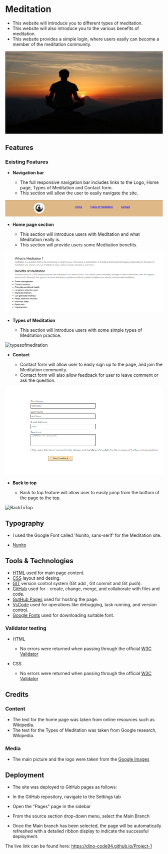 # Meditation

- This website will introduce you to different types of meditation.
- This website will also introduce you to the various benefits of meditation.
- This website provides a simple login, where users easily can become a member of the meditation community.

 ![MainimageDK](assets/images/hero-image.webp)

## Features

### Existing Features

- __Navigation bar__
   
   - The full responsive navigation bar includes links to the Logo, Home page, Types of Meditation and Contact form.
   - This section will allow the user to easily navigate the site.

![NavigationBar](assets/images/NavigationBar.png)

- __Home page section__

     - This section will introduce users with Meditation and what Meditation really is.
     - This section will provide users some Meditation benefits.

![Homepage](assets/images/Homepage.png)

- __Types of Meditation__

     - This section will introduce users with some simple types of Meditation practice.

![typesofmeditation](https://github.com/user-attachments/assets/31aed71b-0476-428f-96e0-ca98609cdb23)

- __Contact__

     - Contact form will allow user to easly sign up to the page, and join the Meditation community.
     - Contact form will also allow feedback for user to leave comment or ask the question.

![contactform](assets/images/contactform.png)

- __Back to top__

     - Back to top feature will allow user to easily jump from the bottom of the page to the top.

![BackToTop](https://github.com/user-attachments/assets/2c3eb639-dbaf-4e5e-83c0-4927d2b752d3)

 ## Typography 

   - I used the Google Font called 'Nunito, sans-serif' for the Meditation site.

   - [Nunito](https://fonts.google.com/specimen/Nunito+Sans)

## Tools & Technologies

- [HTML](https://en.wikipedia.org/wiki/HTML) used for main page content.
- [CSS](https://en.wikipedia.org/wiki/CSS) layout and desing.
- [GIT](https://git-scm.com) version control system (Git add , Git commit and Git push).
- [GitHub](https://github.com) used for - create, change, merge, and collaborate with files and code.
- [GutHub Pages](https://pages.github.com) used for hosting the page.
- [VsCode](https://code.visualstudio.com/) used for operations like debugging, task running, and version control.
- [Google Fonts](https://fonts.google.com/) used for downloading suitable font.

### Validator testing

- HTML
   - No errors were returned when passing through the official [W3C Validator](https://validator.w3.org/nu/?doc=https%3A%2F%2Fdino-code94.github.io%2FProject-1%2Findex.html)

- CSS
   - No errors were returned when passing through the official [W3C Validator](https://jigsaw.w3.org/css-validator/validator?uri=https%3A%2F%2Fdino-code94.github.io%2FProject-1%2F)

## Credits

### Content

  - The text for the home page was taken from online resources such as Wikipedia.
  - The text for the Types of Meditation was taken from Google research, Wikipedia.

### Media 

  - The main picture and the logo were taken from the [Google Images](https://www.google.com/search?sca_esv=a135d1cef58d6723&rlz=1C1VDKB_enAT1101AT1101&q=meditation+photos&udm=2&fbs=AEQNm0Aa4sjWe7Rqy32pFwRj0UkWd8nbOJfsBGGB5IQQO6L3J_86uWOeqwdnV0yaSF-x2jonhbbcqQszH7grY4dWHpFLuEUA-tY2uH58eTxd9cqGwlXKW7EXjMiTglRC74-mGMvfO8ygkzIUEqIY9OuxUHgovBkmc1vow1hnZ7Jqd0guJVhN-vM&sa=X&sqi=2&ved=2ahUKEwiut7D5p66HAxWhExAIHYZCFfgQtKgLegQIEhAB&biw=1920&bih=945&dpr=1)


## Deployment

- The site was deployed to GitHub pages as follows:

 - In the GitHub repository, navigate to the Settings tab
 - Open the "Pages" page in the sidebar
 - From the source section drop-down menu, select the Main Branch
 - Once the Main branch has been selected, the page will be automatically refreshed with a detailed ribbon display to indicate the successful deployment.

The live link can be found here: https://dino-code94.github.io/Project-1


